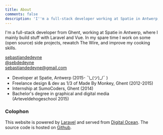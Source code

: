 ```yaml
---
title: About
comments: false
description: 'I''m a full-stack developer working at Spatie in Antwerp, Belgium.'
---
```


I'm a full-stack developer from Ghent, working at Spatie in Antwerp, where I mainly build stuff with Laravel and Vue. In my spare time I work on some (open source) side projects, rewatch The Wire, and improve my cooking skills.

<i class="fa fa-github v-about__icon"></i> [sebastiandedeyne](https://github.com/sebastiandedeyne)  
<i class="fa fa-twitter v-about__icon"></i> [@sebdedeyne](https://twitter.com/sebdedeyne)  
<i class="fa fa-at v-about__icon"></i> [sebastiandedeyne@gmail.com](mailto:sebastiandedeyne@gmail.com)

- Developer at Spatie, Antwerp (2015- <span class="donger">¯\\\_(ツ)_/¯</span> )
- Freelance design & dev as 1/3 of Made By Monkey, Ghent (2012-2015)
- Internship at SumoCoders, Ghent (2014)
- Bachelor's degree in graphical and digital media<br> (Arteveldehogeschool 2015)

<div class=mb:2></div>

### Colophon

This website is powered by [Laravel](https://laravel.com/) and served from [Digital Ocean](https://www.digitalocean.com/). The source code is hosted on [Github](https://github.com/sebastiandedeyne/sebastiandedeyne.com).
